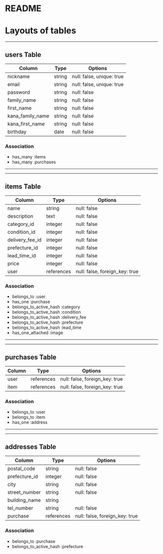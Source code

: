# README

# Layouts of tables
---------------------------------------
## users Table
|Column            |Type  |Options                  |
|------------------|------|-------------------------|
|nickname          |string|null: false, unique: true|
|email             |string|null: false, unique: true|
|password          |string|null: false              |
|family_name       |string|null: false              |
|first_name        |string|null: false              |
|kana_family_name  |string|null: false              |
|kana_first_name   |string|null: false              |
|birthday          |date  |null: false              |

### Association
* has_many :items
* has_many :purchases
---------------------------------------
---------------------------------------
## items Table
|Column         |Type      |Options                       |
|---------------|----------|------------------------------|
|name           |string    |null: false                   |
|description    |text      |null: false                   |
|category_id    |integer   |null: false                   |
|condition_id   |integer   |null: false                   |
|delivery_fee_id|integer   |null: false                   |
|prefecture_id  |integer   |null: false                   |
|lead_time_id   |integer   |null: false                   |
|price          |integer   |null: false                   |
|user           |references|null: false, foreign_key: true|

### Association
* belongs_to :user
* has_one :purchase
* belongs_to_active_hash :category
* belongs_to_active_hash :condition
* belongs_to_active_hash :delivery_fee
* belongs_to_active_hash :prefecture
* belongs_to_active_hash :lead_time
* has_one_attached :image
---------------------------------------
---------------------------------------
## purchases Table
|Column    |Type      |Options                       |
|----------|----------|------------------------------|
|user      |references|null: false, foreign_key: true|
|item      |references|null: false, foreign_key: true|

### Association
* belongs_to :user
* belongs_to :item
* has_one :address
---------------------------------------
---------------------------------------
## addresses Table
|Column       |Type      |Options                       |
|-------------|----------|------------------------------|
|postal_code  |string    |null: false                   |
|prefecture_id|integer   |null: false                   |
|city         |string    |null: false                   |
|street_number|string    |null: false                   |
|building_name|string    |                              |
|tel_number   |string    |null: false                   |
|purchase     |references|null: false, foreign_key: true|

### Association
* belongs_to :purchase
* belongs_to_active_hash :prefecture